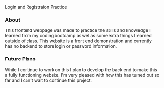 Login and Registraion Practice

### About

This frontend webpage was made to practice the skills and knowledge I learned from my coding bootcamp as wel as some extra things I learned outside of class. This website is a front end demonstration and currently has no backend to store login or password information.

### Future Plans

While I continue to work on this I plan to develop the back end to make this a fully functioning website. I'm very pleased with how this has turned out so far and I can't wait to continue this project.
